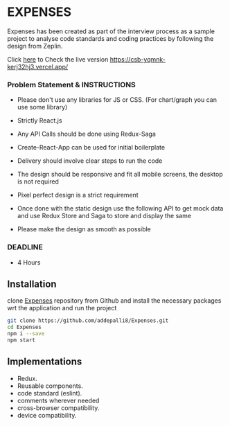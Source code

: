 # EXPENSES

Expenses has been created as part of the interview process as a sample project to analyse code standards and coding practices by following the design from Zeplin.

Click [here](https://csb-yqmnk-kerj32hj3.vercel.app/) to Check the live version https://csb-yqmnk-kerj32hj3.vercel.app/

### Problem Statement & INSTRUCTIONS
- Please don't use any libraries for JS or CSS. (For chart/graph you can use some library)

- Strictly React.js

- Any API Calls should be done using Redux-Saga

- Create-React-App can be used for initial boilerplate

- Delivery should involve clear steps to run the code

- The design should be responsive and fit all mobile screens, the desktop is not required

- Pixel perfect design is a strict requirement

- Once done with the static design use the following API to get mock data and use Redux Store and Saga to store and display the same

- Please make the design as smooth as possible

### DEADLINE
- 4 Hours

## Installation

clone [Expenses](https://github.com/addepalli8/Expenses) repository from Github and install the necessary packages wrt the application and run the project

```bash
git clone https://github.com/addepalli8/Expenses.git
cd Expenses
npm i --save
npm start
```

## Implementations
- Redux.
- Reusable components.
- code standard (eslint).
- comments wherever needed
- cross-browser compatibility.
- device compatibility.
